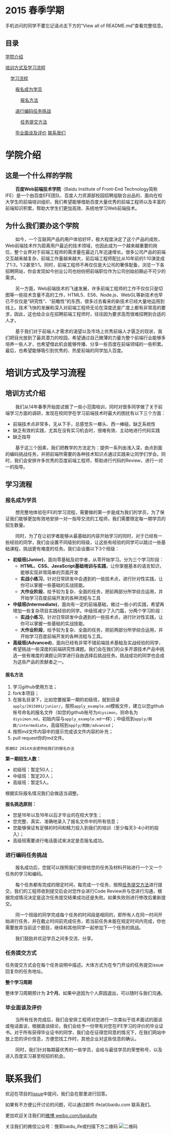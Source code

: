 # 2015 春季学期

手机访问的同学不要忘记请点击下方的“View all of README.md”查看完整信息。

## 目录

[学院介绍](#学院介绍)


[培训方式及学习流程](#培训方式及学习流程)

&nbsp;&nbsp;&nbsp;&nbsp;[学习流程](#学习流程)

&nbsp;&nbsp;&nbsp;&nbsp;&nbsp;&nbsp;&nbsp;&nbsp;[报名成为学员](#报名成为学员)

&nbsp;&nbsp;&nbsp;&nbsp;&nbsp;&nbsp;&nbsp;&nbsp;&nbsp;&nbsp;&nbsp;&nbsp;[报名方法](#报名方法)

&nbsp;&nbsp;&nbsp;&nbsp;&nbsp;&nbsp;&nbsp;&nbsp;[进行编码任务挑战](#进行编码任务挑战)

&nbsp;&nbsp;&nbsp;&nbsp;&nbsp;&nbsp;&nbsp;&nbsp;&nbsp;&nbsp;&nbsp;&nbsp;[任务提交方法](#任务提交方法)

&nbsp;&nbsp;&nbsp;&nbsp;&nbsp;&nbsp;&nbsp;&nbsp;[毕业面谈及评价](#毕业面谈及评价)
[联系我们](#联系我们)

# 学院介绍

## 这是一个什么样的学院

&nbsp;&nbsp;&nbsp;&nbsp;&nbsp;&nbsp;&nbsp;&nbsp;**百度Web前端技术学院**（Baidu Institute of Front-End Technology简称IFE）是一个由百度EFE团队、百度人力资源部校园招聘组联合出品的、面向在校大学生的前端培训组织，我们希望能够借助百度大量优秀的前端工程师以及丰富的前端知识积累，帮助大学生们更加高效、系统地学习Web前端技术。

## 为什么我们要办这个学院

&nbsp;&nbsp;&nbsp;&nbsp;&nbsp;&nbsp;&nbsp;&nbsp;如今，一个互联网产品的用户体验好坏，极大程度决定了这个产品的成败，Web前端技术作为距离用户最近的技术领域，也因此成为一个越来越重要的岗位，整个业界对于前端工程师的需求量在最近几年迅速增长。很多公司产品的前端交互越来越复杂，前端工作量越来越大，前后端工程师配比从10年前的1:10演变成了1:3，1:2甚至1:1。同时，前端工程师不再仅仅是大公司的奢侈配备，浏览一下各招聘网站，你会发现如今创业公司也纷纷把前端职位作为公司创始初期必不可少的需求。

&nbsp;&nbsp;&nbsp;&nbsp;&nbsp;&nbsp;&nbsp;&nbsp;另一方面，Web前端技术的飞速发展，许多前端工程师的工作不仅仅只是切图等一些技术含量不高的工作，HTML5、ES6、Node.js、WebGL等新技术也早已不仅仅是“研究性”、“前瞻性”的东西，很多过去看来的新技术已经大量地运用到线上。技术飞快的发展和深入对前端工程师无论在深度还是广度上都有非常高的要求，因此，这也给企业在招聘前端工程师时，往往因为要求高而很难招聘到合适的人才。

&nbsp;&nbsp;&nbsp;&nbsp;&nbsp;&nbsp;&nbsp;&nbsp;基于我们对于前端人才需求的渴望以及市场上优秀前端人才匮乏的现状，我们把目光放到了最具潜力的校园，希望通过自己微薄的力量为整个前端行业能够多培养一些人才，也希望借此机会能够传播、分享一些百度在前端领域的一些积累。最后，也希望能够吸引到优秀的、热爱前端的同学加入百度。

# 培训方式及学习流程

## 培训方式介绍

&nbsp;&nbsp;&nbsp;&nbsp;&nbsp;&nbsp;&nbsp;&nbsp;我们从14年春季开始尝试做了一些小范围培训，同时对很多同学做了关于前端学习方面的调研，发现在校同学在学习前端技术时最大的困扰有以下三个方面：

* 前端技术点非常多，无从下手，总感觉东一榔头、西一棒槌，缺乏系统性
* 缺乏有效的实践，尤其在没有实习机会时，很难有效、主动地进行代码实践
* 缺乏指导

&nbsp;&nbsp;&nbsp;&nbsp;&nbsp;&nbsp;&nbsp;&nbsp;基于这三个因素，我们把教学的方法定为：提供一系列由浅入深，由点到面的编码挑战任务，并把前端所需要的各种技术知识点通过实践来让同学们学会。同时，我们会安排许多优秀的百度前端工程师，帮助进行代码的Review，进行一对一的指导。

## 学习流程
### 报名成为学员

&nbsp;&nbsp;&nbsp;&nbsp;&nbsp;&nbsp;&nbsp;&nbsp;想完整地体验在IFE的学习流程，需要做的第一步是成为我们的学员，为了保证我们能够更加有效地安排一对一指导交流的工程师，我们需要限定每一期学员的招生数量。

&nbsp;&nbsp;&nbsp;&nbsp;&nbsp;&nbsp;&nbsp;&nbsp;同时，为了在让初学者能够从最基础的内容开始学习的同时，对于已经有一些经验的同学，我们会设置不同级别的班级，让这些有经验的同学可以跳过一些基础课程，挑战更有难度的任务。我们会设置以下3个班级：

* **初级班(Junior)**，面向零基础及初学者，从零开始学习。分为三个学习阶段：
    * **HTML、CSS、JavaScript基础培训与实践**，让你掌握基本的语言知识，能够实现非常简单的页面开发
    * **实战小练习**，针对日常研发中会遇到的一些技术点，进行针对性实践，让你可以掌握一些基础的实战技能。
    * **大作业阶段**，给予较为复杂、全面的任务，把前两部分所学综合运用，并开始学习百度前端开发的各种流程与工具
* **中级班(Intermediate)**，面向有一定的前端基础，做过一些小的实践，希望再增加一些复杂项目实践经验的同学。中级班减少了入门篇，分两个学习阶段：
    * **实战小练习**，针对日常研发中会遇到的一些技术点，进行针对性实践，让你可以掌握一些基础的实战技能。
    * **大作业阶段**，给予较为复杂、全面的任务，把前两部分所学综合运用，并开始学习百度前端开发的各种流程与工具。
* **高级班(Advanced)**，面向已经有非常不错前端技术基础及实战经验的同学，希望挑战一些深度的前端研究性课题。我们会在我们的众多开源技术产品中挑选一些有难度的课题让同学进行自由选择后挑战任务。挑战成功的同学也会成为这些产品的贡献者之一。

#### 报名方法

1. 学习github使用方法；
2. fork本项目；
3. 在报名目录下，比如您要报第一期的初级班，就到目录`apply/2015001/junior/`，按照`apply_example.md`模板文件，建立以您github账号命名的报名文件（如您的github账号为`diysimon`，则命名为`diysimon.md`，初始内容与`apply_example.md`一样）；中级班到`apply/期数/intermediate`，高级班到`apply/期数/advanced`；
4. 按照md文件内容中的提示完成该文件内容的补充；
5. pull request你的md文件。

`感谢D2 2014大会提供给我们的报名办法`

**第一期招生人数：**

* 初级班：暂定50人；
* 中级班：暂定20人；
* 高级班：暂定5人。

根据实际报名情况我们会做适当调整。

**报名挑选原则：**

* 您是16年以及16年以后才毕业的在校大学生；
* 您完整、真实、准确地录入了报名文件中的所有信息；
* 您能够保证有足够的时间和精力投入到我们的培训（至少每天3-4小时的投入）；
* 高级班需要进行电话面试来决定是否报名成功。

### 进行编码任务挑战

&nbsp;&nbsp;&nbsp;&nbsp;&nbsp;&nbsp;&nbsp;&nbsp;报名成功后，您就可以按照我们安排给您的任务及材料开始进行一个又一个任务的学习和编码。

&nbsp;&nbsp;&nbsp;&nbsp;&nbsp;&nbsp;&nbsp;&nbsp;每个任务都有完成的限定时间，每完成一个任务，按照[任务提交方法](#任务提交方法)进行提交，我们的工程师收到提交后会对您作业进行Code Review并与您进行沟通，根据完成情况决定是这次任务提交结果成功还是失败。如果失败则进行修改后重新提交。

&nbsp;&nbsp;&nbsp;&nbsp;&nbsp;&nbsp;&nbsp;&nbsp;同一个班级的同学完成每个任务的时间段是相同的，即所有人在同一时间开始进行任务，并在截止时间前完成任务，若当前任务未能在规定时间内完成，你也需要放弃当前这个题目，继续和其他同学一起参加下一个任务的挑战。

&nbsp;&nbsp;&nbsp;&nbsp;&nbsp;&nbsp;&nbsp;&nbsp;我们鼓励并欢迎学员之间多交流、分享。

### 任务提交方式 ###

任务提交方式会在每个任务说明中描述。大体方式为在专门开设的任务提交issue回复你的任务地址。

**整个学习周期**

整体学习周期预计为 **2个月**。如果中途因为个人原因退出，可以随时与我们沟通。

### 毕业面谈及评价

&nbsp;&nbsp;&nbsp;&nbsp;&nbsp;&nbsp;&nbsp;&nbsp;当所有任务完成后，我们会安排工程师对您进行一次类似于技术面试的面谈或电话面谈，根据面谈结论，我们会给予一份带有对您在IFE学习的评价的毕业证书。对于所有获得毕业证书的同学，我们会在征得您同意的情况下，在我们网站中放上您的评价信息，方便您找工作时，其他企业对这些信息的确认。

&nbsp;&nbsp;&nbsp;&nbsp;&nbsp;&nbsp;&nbsp;&nbsp;同时，我们针对每期最优秀的一些学员，会给与最佳学员的荣誉称号，以及进入百度实习甚至校招的机会。

# 联系我们

欢迎在项目的<a href="https://github.com/baidu-ife/ife/issues" target="_blank">issue</a>中提问，我们会在那里进行回答。

如果有不方便公开讨论的问题，可以通过邮件 ife(at)baidu.com 联系我们。

更加欢迎关注我们的<a href="http://weibo.com/baiduife" target="_blank">微博 weibo.com/baiduife</a>

关注我们的微信公众号：搜索baidu_ife或扫描下方二维码
![二维码](asset/weixin.jpeg)
